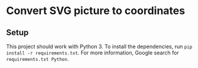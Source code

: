 # Convert SVG picture to coordinates

## Setup
This project should work with Python 3. To install the dependencies, run `pip install -r requirements.txt`. 
For more information, Google search for `requirements.txt Python`.
